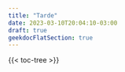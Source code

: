 ```yaml
---
title: "Tarde"
date: 2023-03-10T20:04:10-03:00
draft: true
geekdocFlatSection: true
---
```


{{< toc-tree >}}

